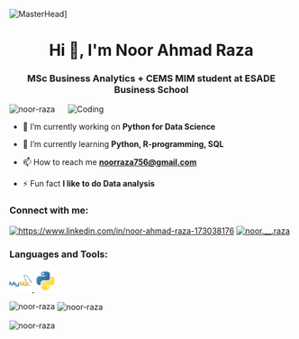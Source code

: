 ![MasterHead](https://media.licdn.com/dms/image/v2/C4D16AQFz6DpNALWFFQ/profile-displaybackgroundimage-shrink_200_800/profile-displaybackgroundimage-shrink_200_800/0/1614689826083?e=2147483647&v=beta&t=4mvZLQAnvWWuOlQ9XibuqOg3EizMjVrKaWH1xuM2D5M)] 

<h1 align="center">Hi 👋, I'm Noor Ahmad Raza</h1> 
<h3 align="center">MSc Business Analytics + CEMS MIM student at ESADE Business School</h3> 
<img align="right" alt="Coding" width="400" src="https://user-images.githubusercontent.com/74038190/212750147-854a394f-fee9-4080-9770-78a4b7ece53f.gif”> 

 
<p align="left"> <img src="https://komarev.com/ghpvc/?username=noor-raza&label=Profile%20views&color=0e75b6&style=flat" alt="noor-raza" /> </p> 
 
- 🔭 I’m currently working on **Python for Data Science** 
 
- 🌱 I’m currently learning **Python, R-programming, SQL** 
 
- 📫 How to reach me **noorraza756@gmail.com** 
 
- ⚡ Fun fact **I like to do Data analysis** 
 
<h3 align="left">Connect with me:</h3> 
<p align="left"> 
<a href="https://linkedin.com/in/https://www.linkedin.com/in/noor-ahmad-raza-173038176" target="blank"><img align="center" src="https://raw.githubusercontent.com/rahuldkjain/github-profile-readme-generator/master/src/images/icons/Social/linked-in-alt.svg" alt="https://www.linkedin.com/in/noor-ahmad-raza-173038176" height="30" width="40" /></a> 
<a href="https://instagram.com/noor.__.raza" target="blank"><img align="center" src="https://raw.githubusercontent.com/rahuldkjain/github-profile-readme-generator/master/src/images/icons/Social/instagram.svg" alt="noor.__.raza" height="30" width="40" /></a> 
</p> 
 
<h3 align="left">Languages and Tools:</h3> 
<p align="left"> <a href="https://www.mysql.com/" target="_blank" rel="noreferrer"> <img src="https://raw.githubusercontent.com/devicons/devicon/master/icons/mysql/mysql-original-wordmark.svg" alt="mysql" width="40" height="40"/> </a> <a href="https://www.python.org" target="_blank" rel="noreferrer"> <img src="https://raw.githubusercontent.com/devicons/devicon/master/icons/python/python-original.svg" alt="python" width="40" height="40"/> </a> </p> 
 
<p><img align="left" src="https://github-readme-stats.vercel.app/api/top-langs?username=noor-raza&show_icons=true&locale=en&layout=compact" alt="noor-raza" /></p> 
 
<p>&nbsp;<img align="center" src="https://github-readme-stats.vercel.app/api?username=noor-raza&show_icons=true&locale=en" alt="noor-raza" /></p> 
 
<p><img align="center" src="https://github-readme-streak-stats.herokuapp.com/?user=noor-raza&" alt="noor-raza" /></p> 
